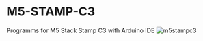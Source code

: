 # M5-STAMP-C3
Programms for M5 Stack Stamp C3 with Arduino IDE
![m5stampc3](https://user-images.githubusercontent.com/78592626/151159515-19b53a94-3303-4e2f-9a99-7310c0dba864.gif)
